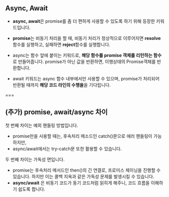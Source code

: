 
## Async, Await

- **async, await**은 promise를 좀 더 편하게 사용할 수 있도록 하기 위해 등장한 키워드입니다.

- **promise**는 비동기 처리을 할 때, 비동기 처리가 정상적으로 이루어지면 **resolve**함수를 실행하고, 실패하면 **reject**함수를 실행합니다.

- async는 함수 앞에 붙이는 키워드로, **해당 함수를 promise 객체를 리턴하는 함수**로 만들어줍니다.
  promise가 아닌 값을 반환하면, 이행상태의 Promise객체를 반환합니다.

- await 키워드는 async 함수 내부에서만 사용할 수 있으며, promise가 처리되어 반환될 때까지 **해당 코드 라인의 수행을**을 기다립니다.

===

## (추가) promise, await/async 차이

첫 번째 차이는 예외 핸들링 방법입니다.
 - promise만을 사용할 때는, 후속처리 메소드인 catch()문으로 에러 핸들링이 가능하지만,
 - async/await에서는 try-catch문 또한 활용할 수 있습니다.

두 번째 차이는 가독성 면입니다.
 - promise는 후속처리 메서드인 then()의 긴 연결로, 프로미스 체이닝을 진행할 수 있습니다. 하지만 이는 콜백 지옥과 같은 가독성 문제를 발생시킬 수 있습니다.
 - **async/await** 은 비동기 코드가 동기 코드처럼 읽히게 해주니, 코드 흐름을 이해하기 쉽도록 합니다.